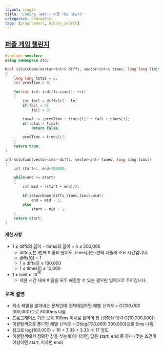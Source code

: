 ```yaml
---
layout: single
title: "Coding Test - 퍼즐 게임 챌린지"
categories: CodingTest
tags: [programmers, binary_search]
---
```


## <a href="https://school.programmers.co.kr/learn/courses/30/lessons/340212" target="_blank">퍼즐 게임 챌린지</a>

```cpp
#include <vector>
using namespace std;

bool isSuccGame(vector<int>& diffs, vector<int>& times, long long limit, int lv)
{
    long long total = 0;
    int prevTime = 0;
    
    for(int i=0; i<diffs.size(); ++i)
    {
        int fail = diffs[i] - lv;
        if(fail < 0)
            fail = 0;
        
        total += (prevTime + times[i]) * fail + times[i];
        if(total > limit)
            return false;

        prevTime = times[i];
    }
    return true;
}

int solution(vector<int> diffs, vector<int> times, long long limit)
{
    int start=1, end=100000;

    while(end >= start)
    {
        int mid = (start + end)/2;
        
        if(isSuccGame(diffs,times,limit,mid))
            end = mid - 1;
        else
            start = mid + 1;
    }
    return start;
}
```

#### 제한 사항

- 1 ≤ diffs의 길이 = times의 길이 = n ≤ 300,000
  - diffs[i]는 i번째 퍼즐의 난이도, times[i]는 i번째 퍼즐의 소요 시간입니다.
  - diffs[0] = 1
  - 1 ≤ diffs[i] ≤ 100,000
  - 1 ≤ times[i] ≤ 10,000
- 1 ≤ limit ≤ $10^{15}$
  - 제한 시간 내에 퍼즐을 모두 해결할 수 있는 경우만 입력으로 주어집니다.

### 문제 설명

- 최소 레벨을 알아내는 문제인데 순차대입하면 레벨 *난이도 = O(100,000* 300,000)으로 8000ms 나옴
- 프로그래머스 기준 보통 100ms 이내로 풀어야 함 (경험상 대략 O(10,000,000))
- 이분탐색으로 푼다면 레벨 *난이도 = O(log(100,000)* 300,000)으로 6ms 나옴
- 참고로 log(100,000) = 10 + 3.33 + 3.33 -> 17 정도
- 이분탐색에서 정확한 값을 찾는게 아니라면, 답은 start, end 중 하나 (맞는 조건이 이상이면 start, 이하면 end)
